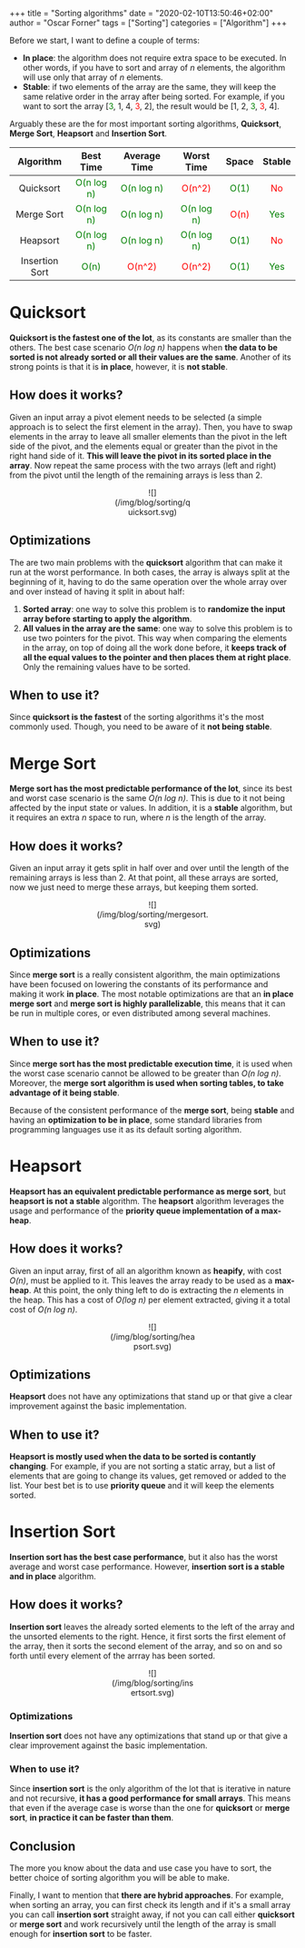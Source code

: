 +++
title = "Sorting algorithms"
date = "2020-02-10T13:50:46+02:00"
author = "Oscar Forner"
tags = ["Sorting"]
categories = ["Algorithm"]
+++

Before we start, I want to define a couple of terms:

* **In place**: the algorithm does not require extra space to be executed. In other words, if you have to sort and array of *n* elements, the algorithm will use only that array of *n* elements.
* **Stable**: if two elements of the array are the same, they will keep the same relative order in the array after being sorted. For example, if you want to sort the array [<span style="color:green">3</span>, 1, 4, <span style="color:red">3</span>, 2], the result would be [1, 2, <span style="color:green">3</span>, <span style="color:red">3</span>, 4].

Arguably these are the for most important sorting algorithms, **Quicksort**, **Merge Sort**, **Heapsort** and **Insertion Sort**. 

<center>

| Algorithm | Best Time | Average Time | Worst Time | Space | Stable |
|:---:|:---:|:---:|:---:|:---:|:---:|
| Quicksort | <span style="color:green">O(n log n)</span> | <span style="color:green">O(n log n)</span> | <span style="color:red">O(n^2)</span> | <span style="color:green">O(1)</span> | <span style="color:red">No</span> |
| Merge Sort | <span style="color:green">O(n log n)</span> | <span style="color:green">O(n log n)</span> | <span style="color:green">O(n log n)</span> | <span style="color:red">O(n)</span> | <span style="color:green">Yes</span> |
| Heapsort | <span style="color:green">O(n log n)</span> | <span style="color:green">O(n log n)</span> | <span style="color:green">O(n log n)</span> | <span style="color:green">O(1)</span> | <span style="color:red">No</span> |
| Insertion Sort | <span style="color:green">O(n)</span> | <span style="color:red">O(n^2)</span> | <span style="color:red">O(n^2)</span> | <span style="color:green">O(1)</span> | <span style="color:green">Yes</span> |

</center>

# Quicksort
**Quicksort is the fastest one of the lot**, as its constants are smaller than the others. The best case scenario *O(n log n)* happens when **the data to be sorted is not already sorted or all their values are the same**. Another of its strong points is that it is **in place**, however, it is **not stable**.

## How does it works?
Given an input array a pivot element needs to be selected (a simple approach is to select the first element in the array). Then, you have to swap elements in the array to leave all smaller elements than the pivot in the left side of the pivot, and the elements equal or greater than the pivot in the right hand side of it. **This will leave the pivot in its sorted place in the array**. Now repeat the same process with the two arrays (left and right) from the pivot until the length of the remaining arrays is less than 2.

<center>
<div style="width:28%">
![](/img/blog/sorting/quicksort.svg)
</div>
</center>

## Optimizations
The are two main problems with the **quicksort** algorithm that can make it run at the worst performance. In both cases, the array is always split at the beginning of it, having to do the same operation over the whole array over and over instead of having it split in about half:

1. **Sorted array**: one way to solve this problem is to **randomize the input array before starting to apply the algorithm**.
2. **All values in the array are the same**: one way to solve this problem is to use two pointers for the pivot. This way when comparing the elements in the array, on top of doing all the work done before, it **keeps track of all the equal values to the pointer and then places them at right place**. Only the remaining values have to be sorted.

## When to use it?
Since **quicksort is the fastest** of the sorting algorithms it's the most commonly used. Though, you need to be aware of it **not being stable**.

# Merge Sort
**Merge sort has the most predictable performance of the lot**, since its best and worst case scenario is the same *O(n log n)*. This is due to it not being affected by the input state or values. In addition, it is a **stable** algorithm, but it requires an extra *n* space to run, where *n* is the length of the array.

## How does it works?
Given an input array it gets split in half over and over until the length of the remaining arrays is less than 2. At that point, all these arrays are sorted, now we just need to merge these arrays, but keeping them sorted.

<center>
<div style="width:40%">
![](/img/blog/sorting/mergesort.svg)
</div>
</center>

## Optimizations
Since **merge sort** is a really consistent algorithm, the main optimizations have been focused on lowering the constants of its performance and making it work **in place**. The most notable optimizations are that an **in place merge sort** and **merge sort is highly parallelizable**, this means that it can be run in multiple cores, or even distributed among several machines.

## When to use it?
Since **merge sort has the most predictable execution time**, it is used when the worst case scenario cannot be allowed to be greater than *O(n log n)*. Moreover, the **merge sort algorithm is used when sorting tables, to take advantage of it being stable**.

Because of the consistent performance of the **merge sort**, being **stable** and having an **optimization to be in place**, some standard libraries from programming languages use it as its default sorting algorithm.

# Heapsort
**Heapsort has an equivalent predictable performance as merge sort**, but **heapsort is not a stable** algorithm. The **heapsort** algorithm leverages the usage and performance of the **priority queue implementation of a max-heap**.

## How does it works?
Given an input array, first of all an algorithm known as **heapify**, with cost *O(n)*, must be applied to it. This leaves the array ready to be used as a **max-heap**. At this point, the only thing left to do is extracting the *n* elements in the heap. This has a cost of *O(log n)* per element extracted, giving it a total cost of *O(n log n)*.

<center>
<div style="width:30%">
![](/img/blog/sorting/heapsort.svg)
</div>
</center>

## Optimizations
**Heapsort** does not have any optimizations that stand up or that give a clear improvement against the basic implementation.

## When to use it?
**Heapsort is mostly used when the data to be sorted is contantly changing**. For example, if you are not sorting a static array, but a list of elements that are going to change its values, get removed or added to the list. Your best bet is to use **priority queue** and it will keep the elements sorted.

# Insertion Sort
**Insertion sort has the best case performance**, but it also has the worst average and worst case performance. However, **insertion sort is a stable and in place** algorithm.

## How does it works?
**Insertion sort** leaves the already sorted elements to the left of the array and the unsorted elements to the right. Hence, it first sorts the first element of the array, then it sorts the second element of the array, and so on and so forth until every element of the arrray has been sorted.

<center>
<div style="width:30%">
![](/img/blog/sorting/insertsort.svg)
</div>
</center>

### Optimizations
**Insertion sort** does not have any optimizations that stand up or that give a clear improvement against the basic implementation.

### When to use it?
Since **insertion sort** is the only algorithm of the lot that is iterative in nature and not recursive, **it has a good performance for small arrays**. This means that even if the average case is worse than the one for **quicksort** or **merge sort**, **in practice it can be faster than them**.

## Conclusion
The more you know about the data and use case you have to sort, the better choice of sorting algorithm you will be able to make. 

Finally, I want to mention that **there are hybrid approaches**. For example, when sorting an array, you can first check its length and if it's a small array you can call **insertion sort** straight away, if not you can call either **quicksort** or **merge sort** and work recursively until the length of the array is small enough for **insertion sort** to be faster.
